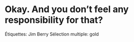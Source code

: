 # Okay. And you don’t feel any responsibility for that?

Étiquettes: Jim Berry
Sélection multiple: gold